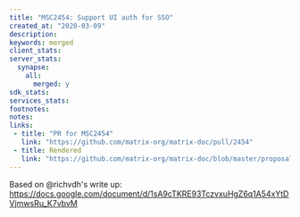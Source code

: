 ```yaml
---
title: "MSC2454: Support UI auth for SSO"
created_at: "2020-03-09"
description:
keywords: merged
client_stats:
server_stats:
  synapse:
    all:
      merged: y
sdk_stats:
services_stats:
footnotes:
notes:
links:
 - title: "PR for MSC2454"
   link: "https://github.com/matrix-org/matrix-doc/pull/2454"
 - title: Rendered
   link: "https://github.com/matrix-org/matrix-doc/blob/master/proposals/2454-ui-interactive-auth-for-sso.md"
---
```


Based on @richvdh's write up: https://docs.google.com/document/d/1sA9cTKRE93TczvxuHgZ6q1A54xYtDVjmwsRu_K7vbvM
